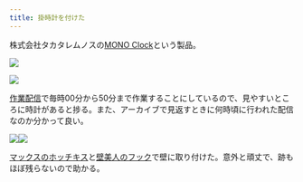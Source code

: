```yaml
---
title: 掛時計を付けた
---
```

株式会社タカタレムノスの[MONO Clock](https://www.amazon.co.jp/dp/B004UIT8BK)という製品。

![](https://lh3.googleusercontent.com/bhzMvtli3C2m-l3ftAwLjCAF3tins1zkRJ9kuzU5WJA7r1XennGizKoMUKYgmFDDwx9gOauJ85YSo8FWFGjArRXIEjjnseBQRdwiBeno60u-HWE0ggq_pEs6j-gDqwEpofv9Aem4JKOtl8Qu_A)

![](https://lh3.googleusercontent.com/J-2FehajUtwfejtx62kSySLtqoB65tTkS68a8R1Aclz4NwQ3FwCTvkpPw8pDi45vrk8wBclT3IGYJOW9nQq_dqaE6O-nOU4C8-apxb59LAByGb9b6HY3Vl0moVO52YDkuZ-RVdHZ-7KqvaMlkg)

[作業配信](https://www.youtube.com/channel/UC5s-KpSDGzxWPWNv94PnJHw)で毎時00分から50分まで作業することにしているので、見やすいところに時計があると捗る。また、アーカイブで見返すときに何時頃に行われた配信なのか分かって良い。

![](https://lh5.googleusercontent.com/XWX57nfBLXlO7s90RnBswOpAX50lNmD4Hz9bt9_Hsxp7omKGsH-1hCvNv8KJFxTmKETbql-RmIbkZWPmHRaIvzctpmsF2Ya-rv7wipBEaG1tk3Cex0N7Bu2kd-9HYUBGRtmL33qU9gclmECvpw)![](https://lh4.googleusercontent.com/d6TK8fNH63RpQpsrZGqg6474dcz-9qpjtcFuHOMA_hXPQRT6EfMe0RouCdddlRuZj0YYf8ImOuTuahmKmdTZGb0MJsf26ZRpRc4j2qvh7tZ_dcBxQ0K6i_LnUqHt1NMwzuY_WJNtA7Srv5s_hQ)

[マックスのホッチキス](https://www.amazon.co.jp/dp/B000O9WRWG)と[壁美人のフック](https://www.amazon.co.jp/dp/B00CU78TDG)で壁に取り付けた。意外と頑丈で、跡もほぼ残らないので助かる。
